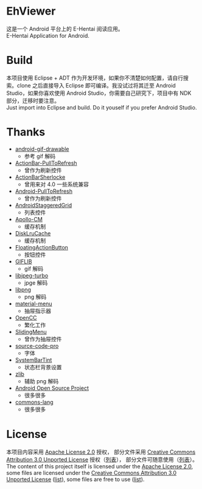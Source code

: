# EhViewer

这是一个 Android 平台上的 E-Hentai 阅读应用。<br>
E-Hentai Application for Android.

# Build

本项目使用 Eclipse + ADT 作为开发环境，如果你不清楚如何配置，请自行搜索。clone 之后直接导入 Eclipse 即可编译。我没试过将其迁至 Android Studio，如果你喜欢使用 Android Studio，你需要自己研究下，项目中有 NDK 部分，迁移时要注意。<br>
Just import into Eclipse and build. Do it youself if you prefer Android Studio.

# Thanks

- [android-gif-drawable](https://github.com/koral--/android-gif-drawable)
    - 参考 gif 解码
- [ActionBar-PullToRefresh](https://github.com/chrisbanes/ActionBar-PullToRefresh)
    - 曾作为刷新控件
- [ActionBarSherlocke](https://github.com/JakeWharton/ActionBarSherlock)
    - 曾用来对 4.0 一些系统兼容
- [Android-PullToRefresh](https://github.com/chrisbanes/Android-PullToRefresh)
    - 曾作为刷新控件
- [AndroidStaggeredGrid](https://github.com/etsy/AndroidStaggeredGrid)
    - 列表控件
- [Apollo-CM](https://github.com/adneal/Apollo-CM)
    - 缓存机制
- [DiskLruCache](https://github.com/JakeWharton/DiskLruCache)
    - 缓存机制
- [FloatingActionButton](https://github.com/FaizMalkani/FloatingActionButton)
    - 按钮控件
- [GIFLIB](http://giflib.sourceforge.net)
    - gif 解码
- [libjpeg-turbo](http://www.libjpeg-turbo.org)
    - jpge 解码
- [libpng](http://www.libpng.org/pub/png/libpng.html)
    - png 解码
- [material-menu](https://github.com/balysv/material-menu)
    - 抽屉指示器
- [OpenCC](https://github.com/BYVoid/OpenCC)
    - 繁化工作
- [SlidingMenu](https://github.com/jfeinstein10/SlidingMenu)
    - 曾作为抽屉控件
- [source-code-pro](https://github.com/adobe/source-code-pro)
    - 字体
- [SystemBarTint](https://github.com/jgilfelt/SystemBarTint)
    - 状态栏背景设置
- [zlib](http://www.zlib.net)
    - 辅助 png 解码
- [Android Open Source Project](http://source.android.com)
    - 很多很多
- [commons-lang](http://commons.apache.org/proper/commons-lang)
    - 很多很多

# License

本项目内容采用 [Apache License 2.0](http://www.apache.org/licenses/LICENSE-2.0) 授权，
部分文件采用 [Creative Commons Attribution 3.0 Unported License](http://creativecommons.org/licenses/by/3.0/) 授权（[列表](rc/list1)），
部分文件可随意使用（[列表](rc/list2)）。<br>
The content of this project itself is licensed under the [Apache License 2.0](http://www.apache.org/licenses/LICENSE-2.0),
some files are licensed under the [Creative Commons Attribution 3.0 Unported License](http://creativecommons.org/licenses/by/3.0/) ([list](rc/list1)),
some files are free to use ([list](rc/list2)).
